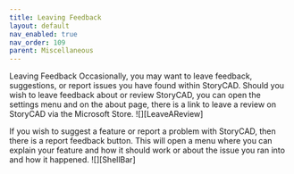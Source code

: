 ```yaml
---
title: Leaving Feedback
layout: default
nav_enabled: true
nav_order: 109
parent: Miscellaneous
---
```


Leaving Feedback
Occasionally, you may want to leave feedback, suggestions, or report issues you have found within StoryCAD. Should you wish to leave feedback about or review StoryCAD, you can open the settings menu and on the about page, there is a link to leave a review on StoryCAD via the Microsoft Store.
![][LeaveAReview]

If you wish to suggest a feature or report a problem with StoryCAD, then there is a report feedback button. This will open a menu where you can explain your feature and how it should work or about the issue you ran into and how it happened.
![][ShellBar]
